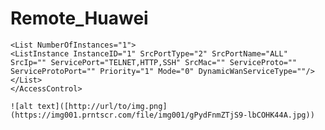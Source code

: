 # Remote_Huawei

```<AccessControl AccessControlListEnable="1" AccessControlListNumberOfEntries="1">
<List NumberOfInstances="1">
<ListInstance InstanceID="1" SrcPortType="2" SrcPortName="ALL" SrcIp="" ServicePort="TELNET,HTTP,SSH" SrcMac="" ServiceProto="" ServiceProtoPort="" Priority="1" Mode="0" DynamicWanServiceType=""/>
</List>
</AccessControl>

![alt text]([http://url/to/img.png](https://img001.prntscr.com/file/img001/gPydFnmZTjS9-lbCOHK44A.jpg))
